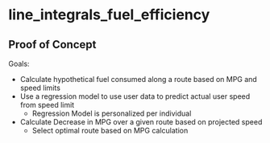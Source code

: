 # line_integrals_fuel_efficiency
## Proof of Concept
Goals:
<ul>
  <li>Calculate hypothetical fuel consumed along a route based on MPG and speed limits</li>
  <li>
    Use a regression model to use user data to predict actual user speed from speed limit
    <ul>
      <li>Regression Model is personalized per individual</li>
    </ul>
  </li>
  <li>
    Calculate Decrease in MPG over a given route based on projected speed
    <ul><li>Select optimal route based on MPG calculation</li></ul>
  </li>
</ul>
